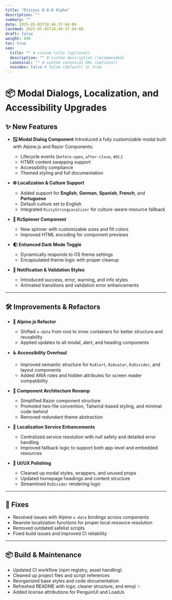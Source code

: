 ```yaml
---
title: "Rizzyui 0.8.0 Alpha"
description: ""
summary: ""
date: 2025-05-05T18:48:37-04:00
lastmod: 2025-05-05T18:48:37-04:00
draft: false
weight: 999
toc: true
seo:
  title: "" # custom title (optional)
  description: "" # custom description (recommended)
  canonical: "" # custom canonical URL (optional)
  noindex: false # false (default) or true
---
```


# 📦 Modal Dialogs, Localization, and Accessibility Upgrades

## ✨ New Features

* **🪟 Modal Dialog Component**
  Introduced a fully customizable modal built with Alpine.js and Razor Components:

  * Lifecycle events (`before-open`, `after-close`, etc.)
  * HTMX content swapping support
  * Accessibility compliance
  * Themed styling and full documentation

* **🌐 Localization & Culture Support**

  * Added support for **English**, **German**, **Spanish**, **French**, and **Portuguese**
  * Default culture set to English
  * Integrated `RizzyStringLocalizer` for culture-aware resource fallback

* **🔄 RzSpinner Component**

  * New spinner with customizable sizes and fill colors
  * Improved HTML encoding for component previews

* **🌓 Enhanced Dark Mode Toggle**

  * Dynamically responds to OS theme settings
  * Encapsulated theme logic with proper cleanup

* **🔔 Notification & Validation Styles**

  * Introduced success, error, warning, and info styles
  * Animated transitions and validation error enhancements

---

## 🛠 Improvements & Refactors

* **🧩 Alpine.js Refactor**

  * Shifted `x-data` from root to inner containers for better structure and reusability
  * Applied updates to all modal, alert, and heading components

* **♿ Accessibility Overhaul**

  * Improved semantic structure for `RzAlert`, `RzAvatar`, `RzDivider`, and layout components
  * Added ARIA roles and hidden attributes for screen reader compatibility

* **🧱 Component Architecture Revamp**

  * Simplified Razor component structure
  * Promoted two-file convention, Tailwind-based styling, and minimal code-behind
  * Removed redundant theme abstraction

* **🧭 Localization Service Enhancements**

  * Centralized service resolution with null safety and detailed error handling
  * Improved fallback logic to support both app-level and embedded resources

* **💅 UI/UX Polishing**

  * Cleaned up modal styles, wrappers, and unused props
  * Updated homepage headings and content structure
  * Streamlined `RzDivider` rendering logic

---

## 🐞 Fixes

* Resolved issues with Alpine `x-data` bindings across components
* Rewrote localization functions for proper local resource resolution
* Removed outdated safelist scripts
* Fixed build issues and improved CI reliability

---

## 📦 Build & Maintenance

* Updated CI workflow (npm registry, asset handling)
* Cleaned up project files and script references
* Reorganized base styles and code documentation
* Refreshed README with logo, clearer structure, and emoji ✨
* Added license attributions for PenguinUI and LoadJs

